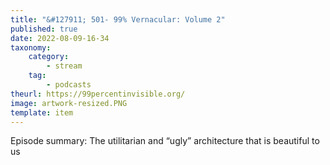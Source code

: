 ```yaml
---
title: "&#127911; 501- 99% Vernacular: Volume 2"
published: true
date: 2022-08-09-16-34
taxonomy:
    category:
        - stream
    tag:
        - podcasts
theurl: https://99percentinvisible.org/
image: artwork-resized.PNG
template: item
---
```


Episode summary: The utilitarian and &ldquo;ugly&rdquo; architecture that is beautiful to us
